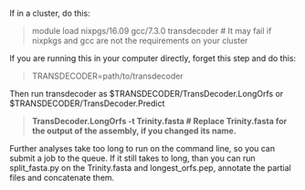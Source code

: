 If in a cluster, do this:

> module load nixpgs/16.09 gcc/7.3.0 transdecoder # It may fail if nixpkgs and gcc are not the requirements on your cluster

If you are running this in your computer directly, forget this step and do this:

> TRANSDECODER=path/to/transdecoder

Then run transdecoder as $TRANSDECODER/TransDecoder.LongOrfs or $TRANSDECODER/TransDecoder.Predict

> **TransDecoder.LongOrfs -t Trinity.fasta # Replace Trinity.fasta for the output of the assembly, if you changed its name.**

Further analyses take too long to run on the command line, so you can submit a job to the queue.
If it still takes to long, than you can run split_fasta.py on the Trinity.fasta and longest_orfs.pep, annotate the partial files and concatenate them.
